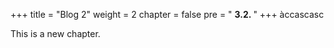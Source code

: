 +++
title = "Blog 2"
weight = 2
chapter = false
pre = " <b> 3.2. </b>"
+++
àccascasc

This is a new chapter.
